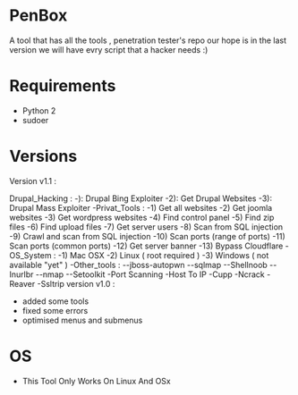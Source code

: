 # PenBox
A tool that has all the tools , penetration tester's repo 
our hope is in the last version we will have evry script that a hacker needs :)

# Requirements

* Python 2
* sudoer 

# Versions
Version v1.1 : 

Drupal_Hacking : 
-): Drupal Bing Exploiter
-2): Get Drupal Websites
-3): Drupal Mass Exploiter
-Privat_Tools : 
-1) Get all websites
-2) Get joomla websites
-3) Get wordpress websites 
-4) Find control panel
-5) Find zip files
-6) Find upload files
-7) Get server users
-8) Scan from SQL injection
-9) Crawl and scan from SQL injection
-10) Scan ports (range of ports)
-11) Scan ports (common ports)
-12) Get server banner
-13) Bypass Cloudflare
-OS_System : 
-1) Mac OSX
-2) Linux ( root required ) 
-3) Windows ( not available "yet" )
-Other_tools : 
--jboss-autopwn
--sqlmap
--Shellnoob
--Inurlbr
--nmap
--Setoolkit
-Port Scanning
-Host To IP
-Cupp
-Ncrack
-Reaver
-Ssltrip
version v1.0 : 
- added some tools
- fixed some errors 
- optimised menus and submenus 

# OS 
- This Tool Only Works On Linux And OSx
